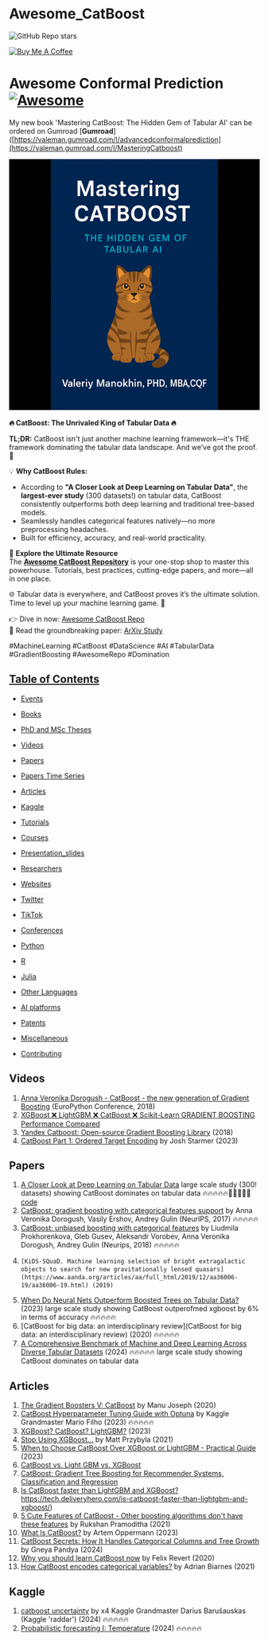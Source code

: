 # Awesome_CatBoost

![GitHub Repo stars](https://img.shields.io/github/stars/valeman/awesome-conformal-prediction?style=social)

<a href="https://www.buymeacoffee.com/valeman" target="_blank"><img src="https://cdn.buymeacoffee.com/buttons/default-orange.png" alt="Buy Me A Coffee" height="41" width="174"></a>

# Awesome Conformal Prediction [![Awesome](https://awesome.re/badge-flat.svg)](https://awesome.re) 

My new book 'Mastering CatBoost: The Hidden Gem of Tabular AI' can be ordered on Gumroad [**Gumroad**]([https://valeman.gumroad.com/l/advancedconformalprediction](https://valeman.gumroad.com/l/MasteringCatboost)



![CatBoost](https://github.com/valeman/Awesome_CatBoost/blob/main/book_cover_square.png)

**🔥 CatBoost: The Unrivaled King of Tabular Data 🔥**

**TL;DR:** CatBoost isn't just another machine learning framework—it's THE framework dominating the tabular data landscape. And we’ve got the proof. 🚀 

💡 **Why CatBoost Rules:**  
- According to **"A Closer Look at Deep Learning on Tabular Data"**, the **largest-ever study** (300 datasets!) on tabular data, CatBoost consistently outperforms both deep learning and traditional tree-based models.  
- Seamlessly handles categorical features natively—no more preprocessing headaches.  
- Built for efficiency, accuracy, and real-world practicality.

🌟 **Explore the Ultimate Resource**  
The **[Awesome CatBoost Repository](https://github.com/valeman/Awesome_CatBoost)** is your one-stop shop to master this powerhouse. Tutorials, best practices, cutting-edge papers, and more—all in one place.

🌐 Tabular data is everywhere, and CatBoost proves it’s the ultimate solution. Time to level up your machine learning game. 💪

👉 Dive in now: [Awesome CatBoost Repo](https://github.com/valeman/Awesome_CatBoost)  
📜 Read the groundbreaking paper: [ArXiv Study](https://arxiv.org/abs/2407.00956)  

#MachineLearning #CatBoost #DataScience #AI #TabularData #GradientBoosting #AwesomeRepo #Domination

## [Table of Contents]()

* [Events](#events)

* [Books](#books)

* [PhD and MSc Theses](#theses)

* [Videos](#videos) 
 
* [Papers](#papers)

* [Papers Time Series](#papers-time-series)

* [Articles](#articles)

* [Kaggle](#kaggle)

* [Tutorials](#tutorials)

* [Courses](#courses)

* [Presentation_slides](#presentation-slides)

* [Researchers](#researchers)

* [Websites](#websites)

* [Twitter](#twitter)

* [TikTok](#tiktok)

* [Conferences](#conferences)

* [Python](#python)  

* [R](#r)

* [Julia](#julia) 

* [Other Languages](#other-languages)

* [AI platforms](#ai-platforms)

* [Patents](#patents)

* [Miscellaneous](#miscellaneous)

* [Contributing](#contributing)

## Videos
1. [Anna Veronika Dorogush - CatBoost - the new generation of Gradient Boosting](https://www.youtube.com/watch?v=oGRIGdsz7bM) (EuroPython Conference, 2018)
2. [XGBoost ❌ LightGBM ❌ CatBoost ❌ Scikit-Learn GRADIENT BOOSTING Performance Compared](https://www.youtube.com/watch?v=yO6gJM_t1Bw)
3. [Yandex Catboost: Open-source Gradient Boosting Library](https://www.youtube.com/watch?v=s8Q_orF4tcI) (2018)
4. [CatBoost Part 1: Ordered Target Encoding](https://www.youtube.com/watch?v=KXOTSkPL2X4) by Josh Starmer (2023)



## Papers
1. [A Closer Look at Deep Learning on Tabular Data](https://arxiv.org/abs/2407.00956) large scale study (300! datasets) showing CatBoost dominates on tabular data 🔥🔥🔥🔥🔥🚀🚀🚀🚀🚀 [code](https://github.com/qile2000/LAMDA-TALENT)
2.  [CatBoost: gradient boosting with categorical features support](http://learningsys.org/nips17/assets/papers/paper_11.pdf) by Anna Veronika Dorogush, Vasily Ershov, Andrey Gulin (NeurIPS, 2017) 🔥🔥🔥🔥🔥
3.   [CatBoost: unbiased boosting with categorical features](https://arxiv.org/abs/1706.09516) by Liudmila Prokhorenkova, Gleb Gusev, Aleksandr Vorobev, Anna Veronika Dorogush, Andrey Gulin (Neurips, 2018) 🔥🔥🔥🔥🔥
4.     [KiDS-SQuaD. Machine learning selection of bright extragalactic objects to search for new gravitationally lensed quasars](https://www.aanda.org/articles/aa/full_html/2019/12/aa36006-19/aa36006-19.html) (2019)
5.  [When Do Neural Nets Outperform Boosted Trees on Tabular Data?](https://arxiv.org/pdf/2305.02997v3.pdf) (2023) large scale study showing CatBoost outperofmed xgboost by 6% in terms of accuracy 🔥🔥🔥🔥🔥
6.   [CatBoost for big data: an interdisciplinary review](CatBoost for big data: an interdisciplinary review) (2020) 🔥🔥🔥🔥🔥
7.   [A Comprehensive Benchmark of Machine and Deep Learning Across Diverse Tabular Datasets](https://arxiv.org/abs/2408.14817) (2024) 🔥🔥🔥🔥🔥 large scale study showing CatBoost dominates on tabular data

## Articles 
1. [The Gradient Boosters V: CatBoost](https://deep-and-shallow.com/2020/02/29/the-gradient-boosters-v-catboost/) by Manu Joseph (2020)
2. [CatBoost Hyperparameter Tuning Guide with Optuna](https://forecastegy.com/posts/catboost-hyperparameter-tuning-guide-with-optuna/) by Kaggle Grandmaster Mario Filho (2023) 🔥🔥🔥🔥🔥
3. [XGBoost? CatBoost? LightGBM?](https://www.joinplank.com/articles/xgboost-catboost-lightgbm) (2023)
4. [Stop Using XGBoost…](https://towardsdatascience.com/stop-using-xgboost-660ed6718845) by Matt Przybyla (2021)
5. [When to Choose CatBoost Over XGBoost or LightGBM - Practical Guide](https://neptune.ai/blog/when-to-choose-catboost-over-xgboost-or-lightgbm) (2023)
6. [CatBoost vs. Light GBM vs. XGBoost](https://www.kdnuggets.com/2018/03/catboost-vs-light-gbm-vs-xgboost.html)
7. [CatBoost: Gradient Tree Boosting for Recommender Systems, Classification and Regression](https://towardsdatascience.com/catboost-gradient-tree-boosting-for-recommender-systems-classification-and-regression-2f04f573a79e)
8. [Is CatBoost faster than LightGBM and XGBoost?](https://tech.deliveryhero.com/is-catboost-faster-than-lightgbm-and-xgboost/)https://tech.deliveryhero.com/is-catboost-faster-than-lightgbm-and-xgboost/)
9. [5 Cute Features of CatBoost - Other boosting algorithms don't have these features](https://towardsdatascience.com/5-cute-features-of-catboost-61532c260f69) by Rukshan Pramoditha (2021)
10. [What Is CatBoost?](https://builtin.com/machine-learning/catboost#) by Artem Oppermann (2023)
11. [CatBoost Secrets: How It Handles Categorical Columns and Tree Growth](https://medium.com/@gneyapandya1234/catboost-secrets-how-it-handles-categorical-columns-and-tree-growth-b2ae9b96284b) by Gneya Pandya (2024)
12. [Why you should learn CatBoost now](https://towardsdatascience.com/why-you-should-learn-catboost-now-390fb3895f76) by Felix Revert (2020)
13. [How CatBoost encodes categorical variables?](https://towardsdatascience.com/how-catboost-encodes-categorical-variables-3866fb2ae640) by Adrian Biarnes (2021)


## Kaggle 
1. [catboost uncertainty](https://www.kaggle.com/code/raddar/catboost-uncertainty) by x4 Kaggle Grandmaster Darius Barušauskas (Kaggle 'raddar') (2024) 🔥🔥🔥🔥🔥
2. [Probabilistic forecasting I: Temperature](https://www.kaggle.com/competitions/probabilistic-forecasting-i-temperature/discussion/524303) (2024) 🔥🔥🔥🔥🔥





